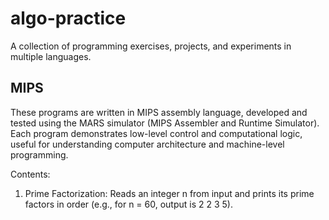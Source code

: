 # algo-practice
A collection of programming exercises, projects, and experiments in multiple languages.

## MIPS
These programs are written in MIPS assembly language, developed and tested using the MARS simulator (MIPS Assembler and Runtime Simulator). Each program demonstrates low-level control and computational logic, useful for understanding computer architecture and machine-level programming.

Contents:
1) Prime Factorization: Reads an integer n from input and prints its prime factors in order (e.g., for n = 60, output is 2 2 3 5).
